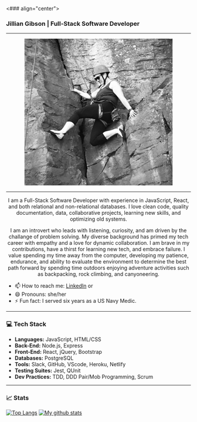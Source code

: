 <### align="center">
### Jillian Gibson | Full-Stack Software Developer
***
<p align="center">
<img src="https://github.com/jillianlg/jillianlg/blob/main/climbing.JPG" alt="rock climbing" style="center" height="400"/>

***
<p align="center"> I am a Full-Stack Software Developer with experience in JavaScript, React, and both relational and non-relational databases. I love clean code, quality documentation, data, collaborative projects, learning new skills, and optimizing old systems. </p>
<p align="center"> I am an introvert who leads with listening, curiosity, and am driven by the challange of problem solving. My diverse background has primed my tech career with empathy and a love for dynamic collaboration. I am brave in my contributions, have a thirst for learning new tech, and embrace failure. I value spending my time away from the computer, developing my patience, endurance, and ability to evaluate the environment to determine the best path forward by spending time outdoors enjoying adventure activities such as backpacking, rock climbing, and canyoneering.</p>

- 📫 How to reach me: [LinkedIn](https://www.linkedin.com/in/jillianlgibson/) or 
- 😄 Pronouns: she/her
- ⚡ Fun fact: I served six years as a US Navy Medic.
***

### 💻 Tech Stack
* **Languages:** JavaScript, HTML/CSS
* **Back-End:** Node.js, Express
* **Front-End:** React, jQuery, Bootstrap
* **Databases:** PostgreSQL
* **Tools:** Slack, GitHub, VScode, Heroku, Netlify
* **Testing Suites:** Jest, QUnit
* **Dev Practices:** TDD, DDD Pair/Mob Programming, Scrum
****
### 📈 Stats
[![Top Langs](https://github-readme-stats.vercel.app/api/top-langs/?username=jillianlg&layout=compact&theme=vision-friendly)](https://github.com/jillianlg/github-readme-stats)
[![My github stats](https://github-readme-stats.vercel.app/api?username=jillianlg&hide=stars,issues&show_icons=true&include_all_commits=true&theme=vision-friendly)](https://github.com/jillianlg/github-readme-stats)
